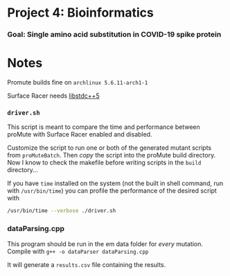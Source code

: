 # Project 4: Bioinformatics

### Goal: Single amino acid substitution in COVID-19 spike protein

# Notes

Promute builds fine on `archlinux 5.6.11-arch1-1`

Surface Racer needs [libstdc++5](https://www.archlinux.org/packages/extra/x86_64/libstdc++5/)

### `driver.sh`

This script is meant to compare the time and performance between proMute with Surface Racer enabled and disabled.

Customize the script to run one or both of the generated mutant scripts from `proMuteBatch`. Then *copy* the script into the proMute build directory. Now I know to check the makefile
before writing scripts in the `build` directory...

If you have `time` installed on the system (not the built in shell command, run with `/usr/bin/time`) you can profile the performance of the desired script with

```bash
/usr/bin/time --verbose ./driver.sh
```

### dataParsing.cpp

This program should be run in the em data folder for *every* mutation. Compile with `g++ -o dataParser dataParsing.cpp`

It will generate a `results.csv` file containing the results.
